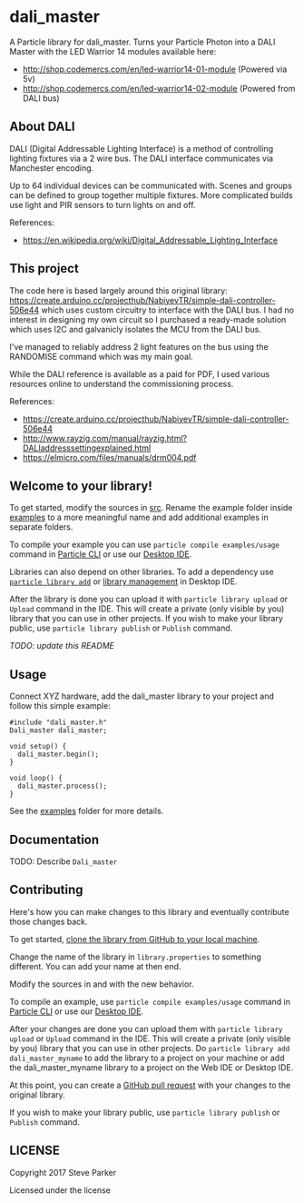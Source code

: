 # dali_master

A Particle library for dali_master. Turns your Particle Photon into a DALI Master with the LED Warrior 14 modules available here:

- http://shop.codemercs.com/en/led-warrior14-01-module (Powered via 5v) 
- http://shop.codemercs.com/en/led-warrior14-02-module (Powered from DALI bus)

## About DALI

DALI (Digital Addressable Lighting Interface) is a method of controlling lighting fixtures via a 2 wire bus. The DALI interface communicates via Manchester encoding.

Up to 64 individual devices can be communicated with. Scenes and groups can be defined to group together multiple fixtures. More complicated builds use light and PIR sensors to turn lights on and off.

References: 
- https://en.wikipedia.org/wiki/Digital_Addressable_Lighting_Interface

## This project

The code here is based largely around this original library: https://create.arduino.cc/projecthub/NabiyevTR/simple-dali-controller-506e44 which uses custom circuitry to interface with the DALI bus. I had no interest in designing my own circuit so I purchased a ready-made solution which uses I2C and galvanicly isolates the MCU from the DALI bus.

I've managed to reliably address 2 light features on the bus using the RANDOMISE command which was my main goal.

While the DALI reference is available as a paid for PDF, I used various resources online to understand the commissioning process.

References:
- https://create.arduino.cc/projecthub/NabiyevTR/simple-dali-controller-506e44
- http://www.rayzig.com/manual/rayzig.html?DALIaddresssettingexplained.html
- https://elmicro.com/files/manuals/drm004.pdf

## Welcome to your library!

To get started, modify the sources in [src](src). Rename the example folder inside [examples](examples) to a more meaningful name and add additional examples in separate folders.

To compile your example you can use `particle compile examples/usage` command in [Particle CLI](https://docs.particle.io/guide/tools-and-features/cli#update-your-device-remotely) or use our [Desktop IDE](https://docs.particle.io/guide/tools-and-features/dev/#compiling-code).

Libraries can also depend on other libraries. To add a dependency use [`particle library add`](https://docs.particle.io/guide/tools-and-features/cli#adding-a-library) or [library management](https://docs.particle.io/guide/tools-and-features/dev/#managing-libraries) in Desktop IDE.

After the library is done you can upload it with `particle library upload` or `Upload` command in the IDE. This will create a private (only visible by you) library that you can use in other projects. If you wish to make your library public, use `particle library publish` or `Publish` command.

_TODO: update this README_

## Usage

Connect XYZ hardware, add the dali_master library to your project and follow this simple example:

```
#include "dali_master.h"
Dali_master dali_master;

void setup() {
  dali_master.begin();
}

void loop() {
  dali_master.process();
}
```

See the [examples](examples) folder for more details.

## Documentation

TODO: Describe `Dali_master`

## Contributing

Here's how you can make changes to this library and eventually contribute those changes back.

To get started, [clone the library from GitHub to your local machine](https://help.github.com/articles/cloning-a-repository/).

Change the name of the library in `library.properties` to something different. You can add your name at then end.

Modify the sources in <src> and <examples> with the new behavior.

To compile an example, use `particle compile examples/usage` command in [Particle CLI](https://docs.particle.io/guide/tools-and-features/cli#update-your-device-remotely) or use our [Desktop IDE](https://docs.particle.io/guide/tools-and-features/dev/#compiling-code).

After your changes are done you can upload them with `particle library upload` or `Upload` command in the IDE. This will create a private (only visible by you) library that you can use in other projects. Do `particle library add dali_master_myname` to add the library to a project on your machine or add the dali_master_myname library to a project on the Web IDE or Desktop IDE.

At this point, you can create a [GitHub pull request](https://help.github.com/articles/about-pull-requests/) with your changes to the original library. 

If you wish to make your library public, use `particle library publish` or `Publish` command.

## LICENSE
Copyright 2017 Steve Parker

Licensed under the <insert your choice of license here> license

